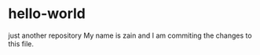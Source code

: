 # hello-world
just another repository 
My name is zain and I am commiting the changes to this file.
